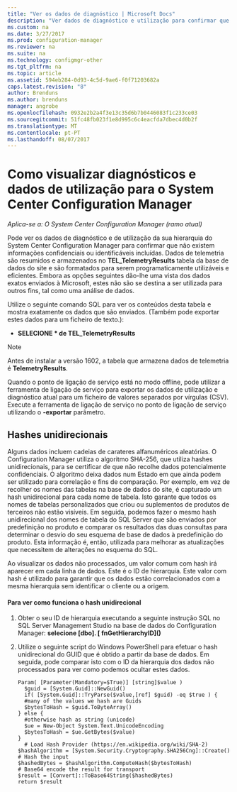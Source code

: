 ```yaml
---
title: "Ver os dados de diagnóstico | Microsoft Docs"
description: "Ver dados de diagnóstico e utilização para confirmar que a sua hierarquia do System Center Configuration Manager contém não existem informações confidenciais."
ms.custom: na
ms.date: 3/27/2017
ms.prod: configuration-manager
ms.reviewer: na
ms.suite: na
ms.technology: configmgr-other
ms.tgt_pltfrm: na
ms.topic: article
ms.assetid: 594eb284-0d93-4c5d-9ae6-f0f71203682a
caps.latest.revision: "8"
author: Brenduns
ms.author: brenduns
manager: angrobe
ms.openlocfilehash: 0932e2b2a4f3e13c35d6b7b0446083f1c233ce03
ms.sourcegitcommit: 51fc48fb023f1e8d995c6c4eacfda7dbec4d0b2f
ms.translationtype: MT
ms.contentlocale: pt-PT
ms.lasthandoff: 08/07/2017
---
```

# <a name="how-to-view-diagnostics-and-usage-data-for-system-center-configuration-manager"></a>Como visualizar diagnósticos e dados de utilização para o System Center Configuration Manager

*Aplica-se a: O System Center Configuration Manager (ramo atual)*

Pode ver os dados de diagnóstico e de utilização da sua hierarquia do System Center Configuration Manager para confirmar que não existem informações confidenciais ou identificáveis incluídas. Dados de telemetria são resumidos e armazenados no **TEL_TelemetryResults** tabela da base de dados do site e são formatados para serem programaticamente utilizáveis e eficientes. Embora as opções seguintes dão-lhe uma vista dos dados exatos enviados à Microsoft, estes não são se destina a ser utilizada para outros fins, tal como uma análise de dados.  

Utilize o seguinte comando SQL para ver os conteúdos desta tabela e mostra exatamente os dados que são enviados. (Também pode exportar estes dados para um ficheiro de texto.):  

-   **SELECIONE \* de TEL_TelemetryResults**  

> [!NOTE]  
>  Antes de instalar a versão 1602, a tabela que armazena dados de telemetria é **TelemetryResults**.  

Quando o ponto de ligação de serviço está no modo offline, pode utilizar a ferramenta de ligação de serviço para exportar os dados de utilização e diagnóstico atual para um ficheiro de valores separados por vírgulas (CSV). Execute a ferramenta de ligação de serviço no ponto de ligação de serviço utilizando o **-exportar** parâmetro.  

##  <a name="bkmk_hashes"></a>Hashes unidirecionais  
Alguns dados incluem cadeias de carateres alfanuméricos aleatórias. O Configuration Manager utiliza o algoritmo SHA-256, que utiliza hashes unidirecionais, para se certificar de que não recolhe dados potencialmente confidenciais. O algoritmo deixa dados num Estado em que ainda podem ser utilizado para correlação e fins de comparação. Por exemplo, em vez de recolher os nomes das tabelas na base de dados do site, é capturado um hash unidirecional para cada nome de tabela. Isto garante que todos os nomes de tabelas personalizados que criou ou suplementos de produtos de terceiros não estão visíveis. Em seguida, podemos fazer o mesmo hash unidirecional dos nomes de tabela do SQL Server que são enviados por predefinição no produto e comparar os resultados das duas consultas para determinar o desvio do seu esquema de base de dados à predefinição do produto. Esta informação é, então, utilizada para melhorar as atualizações que necessitem de alterações no esquema do SQL.  

Ao visualizar os dados não processados, um valor comum com hash irá aparecer em cada linha de dados. Este é o ID de hierarquia. Este valor com hash é utilizado para garantir que os dados estão correlacionados com a mesma hierarquia sem identificar o cliente ou a origem.  

#### <a name="to-see-how-the-one-way-hash-works"></a>Para ver como funciona o hash unidirecional  

1.  Obter o seu ID de hierarquia executando a seguinte instrução SQL no SQL Server Management Studio na base de dados do Configuration Manager: **selecione [dbo]. [ fnGetHierarchyID]\(\)**  

2.  Utilize o seguinte script do Windows PowerShell para efetuar o hash unidirecional do GUID que é obtido a partir da base de dados. Em seguida, pode comparar isto com o ID da hierarquia dos dados não processados para ver como podemos ocultar estes dados.  

    ```  
    Param( [Parameter(Mandatory=$True)] [string]$value )  
      $guid = [System.Guid]::NewGuid()  
      if( [System.Guid]::TryParse($value,[ref] $guid) -eq $true ) {  
      #many of the values we hash are Guids  
      $bytesToHash = $guid.ToByteArray()  
    } else {  
      #otherwise hash as string (unicode)  
      $ue = New-Object System.Text.UnicodeEncoding  
      $bytesToHash = $ue.GetBytes($value)   
    }  
      # Load Hash Provider (https://en.wikipedia.org/wiki/SHA-2)   
    $hashAlgorithm = [System.Security.Cryptography.SHA256Cng]::Create()    
    # Hash the input   
    $hashedBytes = $hashAlgorithm.ComputeHash($bytesToHash)              
    # Base64 encode the result for transport   
    $result = [Convert]::ToBase64String($hashedBytes)    
    return $result   
    ```  
